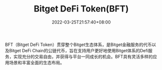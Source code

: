 ﻿---
weight: 
title: "Bitget DeFi Token(BFT)"
description: "BFT（Bitget DeFi Token）贯穿整个Bitget生态体系，是Bitget金融服务的代币以及Bitget DeFi Chain的公链代币，旨在支持用户更好地使用Bitget体系的Defi服务，实现充分的交易自由，..."
date: 2022-03-25T21:57:40+08:00
lastmod: 2022-03-25T16:45:40+08:00
draft: false
authors: ["Metabd"]
featuredImage: "bitget-defi-tokenbft.webp"
link: ""
tags: ["数字代币","Bitget DeFi Token(BFT)"]
categories: ["navigation"]
navigation: ["数字代币"]
lightgallery: true
toc: true
pinned: false
recommend: false
recommend1: false
---
BFT（Bitget DeFi Token）贯穿整个Bitget生态体系，是Bitget金融服务的代币以及Bitget DeFi Chain的公链代币，旨在支持用户更好地使用Bitget体系的Defi服务，实现充分的交易自由，并获得与平台一同成长的机会。BFT具有灵活多样的应用场景和丰富全面的生态布局。
